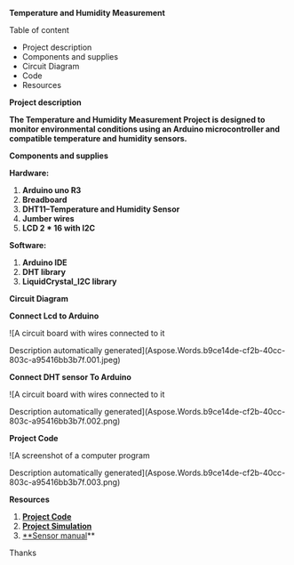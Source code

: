 ﻿


**Temperature and Humidity Measurement**

Table of content

- Project description
- Components and supplies
- Circuit Diagram
- Code
- Resources







**Project description**


**The Temperature and Humidity Measurement Project is designed to monitor environmental conditions using an Arduino microcontroller and compatible temperature and humidity sensors.**


**Components and supplies**

**Hardware:**

1. **Arduino uno R3**
1. **Breadboard**
1. **DHT11–Temperature and Humidity Sensor**
1. **Jumber wires**
1. **LCD 2 \* 16 with I2C**

**Software:**

1. **Arduino IDE**
1. **DHT library**
1. **LiquidCrystal\_I2C library**






**Circuit Diagram**

**Connect Lcd to Arduino**

![A circuit board with wires connected to it

Description automatically generated](Aspose.Words.b9ce14de-cf2b-40cc-803c-a95416bb3b7f.001.jpeg)

**Connect DHT sensor To Arduino**

![A circuit board with wires connected to it

Description automatically generated](Aspose.Words.b9ce14de-cf2b-40cc-803c-a95416bb3b7f.002.png)









**Project Code**

![A screenshot of a computer program

Description automatically generated](Aspose.Words.b9ce14de-cf2b-40cc-803c-a95416bb3b7f.003.png)





















**Resources**

1. [**Project Code**](https://ideone.com/RigH28)
1. [**Project Simulation**](https://wokwi.com/projects/389027163280610305)
1. [**Sensor manual](https://www.tme.eu/Document/7a4fd48d400b8c4c8309ef1e2b13cdd4/MR003-005-1.pdf)**






Thanks



